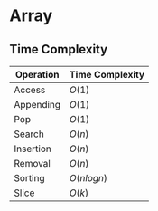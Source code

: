 # Array

## Time Complexity
| Operation | Time Complexity |
| --------- | --------------- |
| Access    | $O(1)$            |
| Appending | $O(1)$            |
| Pop       | $O(1)$            |
| Search    | $O(n)$            |
| Insertion | $O(n)$            |
| Removal   | $O(n)$            |
| Sorting   | $O(n log n)$      |
| Slice     | $O(k)$            |
